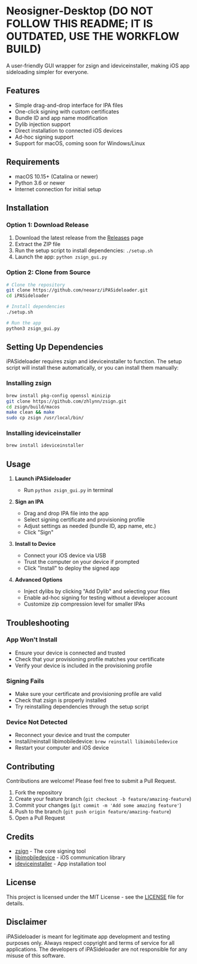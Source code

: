 # Neosigner-Desktop (DO NOT FOLLOW THIS README; IT IS OUTDATED, USE THE WORKFLOW BUILD)

A user-friendly GUI wrapper for zsign and ideviceinstaller, making iOS app sideloading simpler for everyone.

## Features

- Simple drag-and-drop interface for IPA files
- One-click signing with custom certificates
- Bundle ID and app name modification
- Dylib injection support
- Direct installation to connected iOS devices
- Ad-hoc signing support
- Support for macOS, coming soon for Windows/Linux

## Requirements

- macOS 10.15+ (Catalina or newer)
- Python 3.6 or newer
- Internet connection for initial setup

## Installation

### Option 1: Download Release

1. Download the latest release from the [Releases](https://github.com/neoarz/iPASideloader/releases) page
2. Extract the ZIP file
3. Run the setup script to install dependencies: `./setup.sh`
4. Launch the app: `python zsign_gui.py`

### Option 2: Clone from Source

```bash
# Clone the repository
git clone https://github.com/neoarz/iPASideloader.git
cd iPASideloader

# Install dependencies
./setup.sh

# Run the app
python3 zsign_gui.py
```

## Setting Up Dependencies

iPASideloader requires zsign and ideviceinstaller to function. The setup script will install these automatically, or you can install them manually:

### Installing zsign

```bash
brew install pkg-config openssl minizip
git clone https://github.com/zhlynn/zsign.git
cd zsign/build/macos
make clean && make
sudo cp zsign /usr/local/bin/
```

### Installing ideviceinstaller

```bash
brew install ideviceinstaller
```

## Usage

1. **Launch iPASideloader**
   - Run `python zsign_gui.py` in  terminal

2. **Sign an IPA**
   - Drag and drop  IPA file into the app
   - Select  signing certificate and provisioning profile
   - Adjust settings as needed (bundle ID, app name, etc.)
   - Click "Sign"

3. **Install to Device**
   - Connect your iOS device via USB
   - Trust the computer on your device if prompted
   - Click "Install" to deploy the signed app

4. **Advanced Options**
   - Inject dylibs by clicking "Add Dylib" and selecting your files
   - Enable ad-hoc signing for testing without a developer account
   - Customize zip compression level for smaller IPAs

## Troubleshooting

### App Won't Install

- Ensure your device is connected and trusted
- Check that your provisioning profile matches your certificate
- Verify your device is included in the provisioning profile

### Signing Fails

- Make sure your certificate and provisioning profile are valid
- Check that zsign is properly installed
- Try reinstalling dependencies through the setup script

### Device Not Detected

- Reconnect your device and trust the computer
- Install/reinstall libimobiledevice: `brew reinstall libimobiledevice`
- Restart your computer and iOS device

## Contributing

Contributions are welcome! Please feel free to submit a Pull Request.

1. Fork the repository
2. Create your feature branch (`git checkout -b feature/amazing-feature`)
3. Commit your changes (`git commit -m 'Add some amazing feature'`)
4. Push to the branch (`git push origin feature/amazing-feature`)
5. Open a Pull Request

## Credits

- [zsign](https://github.com/zhlynn/zsign) - The core signing tool
- [libimobiledevice](https://github.com/libimobiledevice/libimobiledevice) - iOS communication library
- [ideviceinstaller](https://github.com/libimobiledevice/ideviceinstaller) - App installation tool

## License

This project is licensed under the MIT License - see the [LICENSE](LICENSE) file for details.

## Disclaimer

iPASideloader is meant for legitimate app development and testing purposes only. Always respect copyright and terms of service for all applications. The developers of iPASideloader are not responsible for any misuse of this software. 
